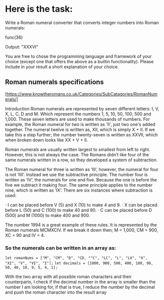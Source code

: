 

# Here is the task:

Write a Roman numeral converter that converts integer numbers into Roman numerals:



func(36)

Output: "XXXVI"



You are free to chose the programming language and framework of your choice (except one that offers the above as a builtin functionality). Please include in your result a short explanation of your choice.


## Roman numerals specifications

[https://www.knowtheromans.co.uk/Categories/SubCatagories/RomanNumerals/]

Introduction
Roman numerals are represented by seven different letters: I, V, X, L, C, D and M. Which represent the numbers 1, 5, 10, 50, 100, 500 and 1,000. These seven letters are used to make thousands of numbers. For example, the Roman numeral for two is written as 'II', just two one's added together. The numeral twelve is written as, XII, which is simply X + II. If we take this a step further; the number twenty-seven is written as XXVII, which when broken down looks like XX + V + II.




Roman numerals are usually written largest to smallest from left to right. However, this is not always the case. The Romans didn’t like four of the same numerals written in a row, so they developed a system of subtraction.

The Roman numeral for three is written as ‘III’, however, the numeral for four is not ‘IIII’. Instead we use the subtractive principle. The number four is written as ‘IV’, the numerals for one and five. Because the one is before the five we subtract it making four. The same principle applies to the number nine, which is written as ‘IX’. There are six instances where subtraction is used:

  ⋅ I can be placed before V (5) and X (10) to make 4 and 9.
  ⋅ X can be placed before L (50) and C (100) to make 40 and 90.
  ⋅ C can be placed before D (500) and M (1000) to make 400 and 900.


  The number 1994 is a great example of these rules. It is represented by the Roman numerals MCMXCIV. If we break it down then; M = 1,000, CM = 900, XC = 90 and IV = 4.

### So the numerals can be written in  an array as:
`let romanNums = ["M", "CM", "D", "CD, ""C", "LC", "L", "LX", "X", "XI", "V", "VI", "I"];`
`let decimals = [1000, 900, 500, 400, 100, 90, 50, 40, 10, 9, 5, 4, 1];`

With the two array with all possible roman characters and their counterparts, I check if the decimal number in the array is smaller than the number I am looking for, if that is true, I reduce the number by the decimal and push the roman character into the result array
